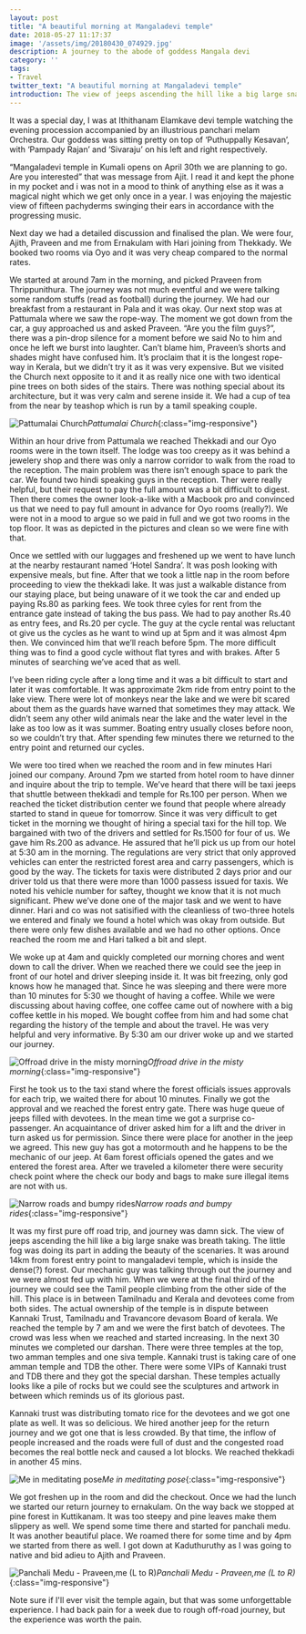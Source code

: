 ```yaml
---
layout: post
title: "A beautiful morning at Mangaladevi temple"
date: 2018-05-27 11:17:37
image: '/assets/img/20180430_074929.jpg'
description: A journey to the abode of goddess Mangala devi
category: ''
tags:
- Travel 
twitter_text: "A beautiful morning at Mangaladevi temple"
introduction: The view of jeeps ascending the hill like a big large snake was breath taking. The little fog was doing its part in adding the beauty of the scenaries.
---
```


It was a special day, I was at Ithithanam Elamkave devi temple watching the evening procession accompanied by an illustrious panchari melam Orchestra. Our goddess was sitting pretty on top of ‘Puthuppally Kesavan’, with ‘Pampady Rajan’ and ‘Sivaraju’ on his left and right respectively. 

“Mangaladevi temple in Kumali opens on April 30th we are planning to go. Are you interested” that was message from Ajit. I read it and kept the phone in my pocket and i was not in a mood to think of anything else as it was a magical night which we get only once in a year. I was enjoying the majestic view of fifteen pachyderms swinging their ears in accordance with the progressing music. 

Next day we had a detailed discussion and finalised the plan. We were four, Ajith, Praveen and me from Ernakulam with Hari joining from Thekkady. We booked two rooms via Oyo and it was very cheap compared to the normal rates. 

We started at around 7am in the morning, and picked Praveen from Thrippunithura. The journey was not much eventful and we were talking some random stuffs (read as football) during the journey. We had our breakfast from a restaurant in Pala and it was okay. Our next stop was at Pattumala where we saw the rope-way. The moment we got down from the car, a guy approached us and asked Praveen. “Are you the film guys?”, there was a pin-drop silence for a moment before we said No to him and once he left we burst into laughter. Can’t blame him, Praveen’s shorts and shades might have confused him. It’s proclaim that it is the longest rope-way in Kerala, but we didn’t try it as it was very expensive. But we visited the Church next opposite to it and it as really nice one with two identical pine trees on both sides of the stairs. There was nothing special about its architecture, but it was very calm and serene inside it. We had a cup of tea from the near by teashop which is run by a tamil speaking couple.

![Pattumalai Church](/assets/img/MT00.jpeg)*Pattumalai Church*{:class="img-responsive"}

Within an hour drive from Pattumala we reached Thekkadi and our Oyo rooms were in the town itself. The lodge was too creepy as it was behind  a jewelery shop and there was only a narrow corridor to walk from the road to the reception. The main problem was there isn’t enough space to park the car. We found two hindi speaking guys in the reception. Ther were really helpful, but their request to pay the full amount was a bit difficult to digest. Then there comes the owner look-a-like with a Macbook pro and convinced us that we need to pay full amount in advance for Oyo rooms (really?). We were not in a mood to argue so we paid in full and we got two rooms in the top floor. It was as depicted in the pictures and clean so we were fine with that. 

Once we settled with our luggages and freshened up we went to have lunch at the nearby restaurant named ‘Hotel Sandra’. It was posh looking with expensive meals, but fine. After that we took a little nap in the room before proceeding to view the thekkadi lake. It was just a walkable distance from our staying place, but being unaware of it we took the car and ended up paying Rs.80 as parking fees. We took three cyles for rent from the entrance gate instead of taking the bus pass. We had to pay another Rs.40 as entry fees, and Rs.20 per cycle. The guy at the cycle rental was reluctant ot give us the cycles as he want to wind up at 5pm and it was almost 4pm then. We convinced him that we’ll reach before 5pm. The more difficult thing was to find a good cycle without flat tyres and with brakes. After 5 minutes of searching we’ve aced that as well.

I’ve been riding cycle after a long time and it was a bit difficult to start and later it was comfortable. It was approximate 2km ride from entry point to the lake view. There were lot of monkeys near the lake and we were bit scared about them as the guards have warned that sometimes they may attack. We didn’t seem any other wild animals near the lake and the water level in the lake as too low as it was summer.  Boating entry usually closes before noon, so we couldn’t try that. After spending few minutes there we returned to the entry point and returned our cycles. 

We were too tired when we reached the room and in few minutes Hari joined our company. 
Around 7pm we started from hotel room to have dinner and inquire about the trip to temple. We’ve heard that there will be taxi jeeps that shuttle between thekkadi and temple for Rs.100 per person. When we reached the ticket distribution center we found that people where already started to stand in queue for tomorrow. Since it was very difficult to get ticket in the morning we thought of  hiring a special taxi for the hill top. We bargained with two of the drivers and settled for Rs.1500 for four of us. We gave him Rs.200 as advance. He assured that he’ll pick us up from our hotel at 5:30 am in the morning. The regulations are very strict that only approved vehicles can enter the restricted forest area and carry passengers, which is good by the way. The tickets for taxis were distributed 2 days prior and our driver told us that there were more than 1000 passess issued for taxis. We noted his vehicle number for saftey, thought we know that it is not much significant. Phew we’ve done one of the major task and we went to have dinner. Hari and co was not satisified with the cleanliess of two-three hotels we entered and finaly we found a hotel which was okay from outside. But there were only few dishes available and we had no other options. Once reached the room me and Hari talked a bit and slept. 

We woke up at 4am and quickly completed our morning chores and went down to call the driver. When we reached there we could see the jeep in front of our hotel and driver sleeping inside it. It was bit freezing, only god knows how he managed that. Since he was sleeping and there were more than 10 minutes for 5:30 we thought of having a coffee. While we were discussing about having coffee, one coffee came out of nowhere with a big coffee kettle in his moped. We bought coffee from him and had some chat regarding the history of the temple and about the travel. He was very helpful and very informative. By 5:30 am our driver woke up and we started our journey. 

![Offroad drive in the misty morning](/assets/img/MT01.jpeg)*Offroad drive in the misty morning*{:class="img-responsive"}

First he took us to the taxi stand where the forest officials issues approvals for each trip, we waited there for about 10 minutes. Finally we got the approval and we reached the forest entry gate. There was huge queue of jeeps filled with devotees. In the mean time we got a surprise co-passenger. An acquaintance of driver asked him for a lift and the driver in turn asked us for permission. Since there were place for another in the jeep we agreed. This new guy has got a motormouth and he happens to be the mechanic of our jeep. At 6am forest officials opened the gates and we entered the forest area. After we traveled a kilometer there were security check point where the check our body and bags to make sure illegal items are not with us. 

![Narrow roads and bumpy rides](/assets/img/MT02.jpeg)*Narrow roads and bumpy rides*{:class="img-responsive"}

It was my first pure off road trip, and journey was damn sick. The view of jeeps ascending the hill like a big large snake was breath taking. The little fog was doing its part in adding the beauty of the scenaries. It was around 14km from forest entry point to  mangaladevi temple, which is inside the dense(?) forest. Our mechanic guy was talking through out the journey and we were almost fed up with him. When we were at the final third of the journey we could see the Tamil people climbing from the other side of the hill. This place is in between Tamilnadu and Kerala and devotees come from both sides. The actual ownership of the temple is in dispute between Kannaki Trust, Tamilnadu and Travancore devasom Board of kerala. We reached the temple by 7 am and we were the first batch of devotees. The crowd was less when we reached and started increasing. In the next 30 minutes we completed our darshan. There were three temples at the top, two amman temples and one siva temple. Kannaki trust is taking care of one amman temple and TDB the other. There were some VIPs of Kannaki trust and TDB there and they got the special darshan. These temples actually looks like a pile of rocks but we could see the sculptures and artwork in between which reminds us of its glorious past. 

Kannaki trust was distributing tomato rice for the devotees and we got one plate as well. It was so delicious. We hired another jeep for the return journey and we got one that is less crowded. By that time, the inflow of people increased and the roads were full of dust and the congested road becomes the real bottle neck and caused a lot blocks. We reached thekkadi in another 45 mins.

![Me in meditating pose](/assets/img/MT04.jpeg)*Me in meditating pose*{:class="img-responsive"}

We got freshen up in the room and did the checkout. Once we had the lunch we started our return journey to ernakulam. On the way back we stopped at pine forest in Kuttikanam. It was too steepy and pine leaves make them slippery as well. We spend some time there and started for panchali medu. It was another beautiful place. We roamed there for some time and by 4pm we started from there as well. I got down at Kaduthuruthy as I was going to native and bid adieu to Ajith and Praveen. 

![Panchali Medu - Praveen,me (L to R)](/assets/img/MT05.jpeg)*Panchali Medu - Praveen,me (L to R)*{:class="img-responsive"}

Note sure if I'll ever visit the temple again, but that was some unforgettable experience. I had back pain for a week due to rough off-road journey, but the experience was worth the pain.